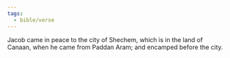 ```yaml
---
tags:
  - bible/verse
---
```

Jacob came in peace to the city of Shechem, which is in the land of Canaan, when he came from Paddan Aram; and encamped before the city.